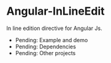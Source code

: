 Angular-InLineEdit
==================

In line edition directive for Angular Js.


- Pending: Example and demo
- Pending: Dependencies
- Pending: Other projects
